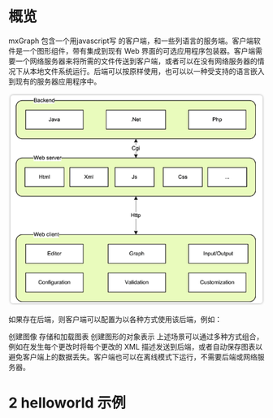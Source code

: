 

# 概览

mxGraph 包含一个用javascript写 的客户端，和一些列语言的服务端。客户端软件是一个图形组件，带有集成到现有 Web 界面的可选应用程序包装器。客户端需要一个网络服务器来将所需的文件传送到客户端，或者可以在没有网络服务器的情况下从本地文件系统运行。后端可以按原样使用，也可以以一种受支持的语言嵌入到现有的服务器应用程序中。

![test](./img-1.png)

如果存在后端，则客户端可以配置为以各种方式使用该后端，例如：

创建图像
存储和加载图表
创建图形的对象表示
上述场景可以通过多种方式组合，例如在发生每个更改时将每个更改的 XML 描述发送到后端，或者自动保存图表以避免客户端上的数据丢失。客户端也可以在离线模式下运行，不需要后端或网络服务器。


# 2 helloworld 示例


